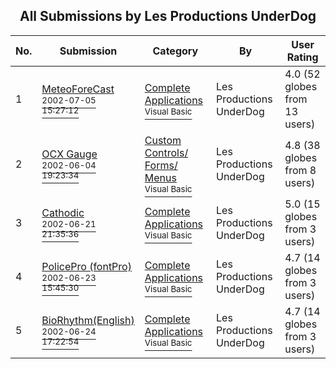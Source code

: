 ﻿<div align="center">

## All Submissions by Les Productions UnderDog

</div>

No.  | Submission | Category | By   | User Rating
---- | ---------- | -------- | ---- | -----------
1 | [MeteoForeCast<br /><sup>2002-07-05 15:27:12</sup>](https://github.com/Planet-Source-Code/les-productions-underdog-meteoforecast__1-36616) | [Complete Applications<br /><sup>Visual Basic</sup>](../ByCategory/complete-applications__1-27.md) | Les Productions UnderDog | 4.0 (52 globes from 13 users)
2 | [OCX Gauge<br /><sup>2002-06-04 19:23:34</sup>](https://github.com/Planet-Source-Code/les-productions-underdog-ocx-gauge__1-35478) | [Custom Controls/ Forms/  Menus<br /><sup>Visual Basic</sup>](../ByCategory/custom-controls-forms-menus__1-4.md) | Les Productions UnderDog | 4.8 (38 globes from 8 users)
3 | [Cathodic<br /><sup>2002-06-21 21:35:36</sup>](https://github.com/Planet-Source-Code/les-productions-underdog-cathodic__1-35920) | [Complete Applications<br /><sup>Visual Basic</sup>](../ByCategory/complete-applications__1-27.md) | Les Productions UnderDog | 5.0 (15 globes from 3 users)
4 | [PolicePro \(fontPro\)<br /><sup>2002-06-23 15:45:30</sup>](https://github.com/Planet-Source-Code/les-productions-underdog-policepro-fontpro__1-36186) | [Complete Applications<br /><sup>Visual Basic</sup>](../ByCategory/complete-applications__1-27.md) | Les Productions UnderDog | 4.7 (14 globes from 3 users)
5 | [BioRhythm\(English\)<br /><sup>2002-06-24 17:22:54</sup>](https://github.com/Planet-Source-Code/les-productions-underdog-biorhythm-english__1-36206) | [Complete Applications<br /><sup>Visual Basic</sup>](../ByCategory/complete-applications__1-27.md) | Les Productions UnderDog | 4.7 (14 globes from 3 users)
